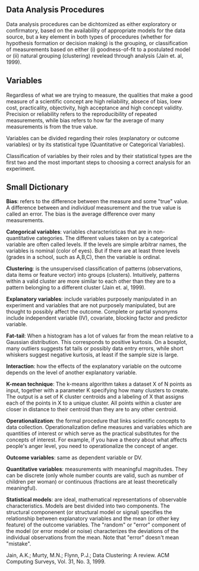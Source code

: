## Data Analysis Procedures

Data analysis procedures can be dichtomized as either exploratory or confirmatory, based on the availability of appropriate models
for the data source, but a key element in both types of procedures (whether for hypothesis formation or decision making) is the 
grouping, or classification of measurements based on either (i) goodness-of-fit to a postulated model or (ii) natural grouping 
(clustering) revelead through analysis (Jain et. al, 1999).

## Variables

Regardless of what we are trying to measure, the qualities that make a good measure of a scientific concept are high reliability, absece of bias, loew cost, practicality, objectivity, high acceptance and high concept validity. Precision or reliability refers to the reproducibility of repeated measurements, while bias refers to how far the average of many measurements is from the true value. 

Variables can be divided regarding their roles (explanatory or outcome variables) or by its statistical type (Quantitative or Categorical Variables).

Classification of variables by their roles and by their statistical types are the first two and the most important steps to choosing a correct analysis for an experiment.


## Small Dictionary

**Bias**: refers to the difference between the measure and some "true" value. A difference between and *individual* measurement and the true value is called an error. The bias is the average difference over many measurements.

**Categorical variables**: variables characteristicas that are in non-quantitative categories. The different values taken on by 
a categorical variable are often called levels. If the levels are simple arbitrar names, the variables is nominal (color of 
eyes). But if there are at least three levels (grades in a school, such as A,B,C), then the variable is ordinal.

**Clustering**: is the unsupervised classification of patterns (observations, data items or feature vector) 
into groups (clusters). Intuitively, patterns within a valid cluster are more similar to each other than they are
to a pattern belonging to a different cluster (Jain et. al, 1999).

**Explanatory variables**: include variables purposely manipulated in an experiment and variables that are not purposely manipulated, but are thought to possibly affect the outcome. Complete or partial synonyms include independent variable (IV), covariate, blocking factor and predictor variable.

**Fat-tail**: When a histogram has a lot of values far from the mean relative to a Gaussian distribution. This corresponds to 
positive kurtosis. On a boxplot, many outliers suggests fat tails or possibly data entry errors, while short whiskers suggest 
negative kurtosis, at least if the sample size is large.

**Interaction**: how the effects of the explanatory variable on the outcome depends on the level of another explanatory variable.

**K-mean technique**: The k-means algorithm takes a dataset X of N points as input, together with a parameter K specifying how 
many clusters to create. The output is a set of K cluster centroids and a labeling of X that assigns each of the points in X to a 
unique cluster. All points within a cluster are closer in distance to their centroid than they are to any other centroid.

**Operationalization**: the formal procedure that links scientific concepts to data collection. Operationalization define measures and variables which are quantities of interest or which serve as the practical substitutes for the concepts of interest. For example, if you have a theory about what affects people's anger level, you need to operationalize the concept of anger.

**Outcome variables**: same as dependent variable or DV.

**Quantitative variables**: measurements with meaningful magnitudes. They can be discrete (only whole number counts are valid, such as number of children per woman) or continuous (fractions are at least theoretically meaningful).

**Statistical models**: are ideal, mathematical representations of observable characteristics. Models are best divided into two
components. The structural componenent (or structural model or signal) specifies the relationship between explanatory variables 
and the mean (or other key feature) of the outcome variables. The "random" or "error" component of the model (or error model or 
noise) characterizes the deviations of the individual observations from the mean. Note that "error" doesn't mean "mistake".




Jain, A.K.; Murty, M.N.; Flynn, P.J.; Data Clustering: A review. ACM Computing Surveys, Vol. 31, No. 3, 1999.
